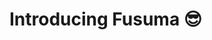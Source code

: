 <!-- classes: title -->

<!-- note
Here is a speaker note.😎

Node.js spent a long time implementing ESM.
Node.js had two major problems that browsers don't have.

One is that Node.js cannot recognize if a file is written in ESM.
In the case of browsers, it can be recognized because it is written as `module` in the `type` attribute.
However, Node.js' import doesn't have an attribute like the `type`.
So we decided to look at the file extensions to be imported.
We made a rule that a file with the `.mjs` extension is written in ESM.

And another issue is compatibility with existing CJS Modules.
Node.js values backward compatibility. However, Node.js already has a module system.
It's very difficult to implement ESM so as not to break the existing code.
-->

# Introducing Fusuma 😎
